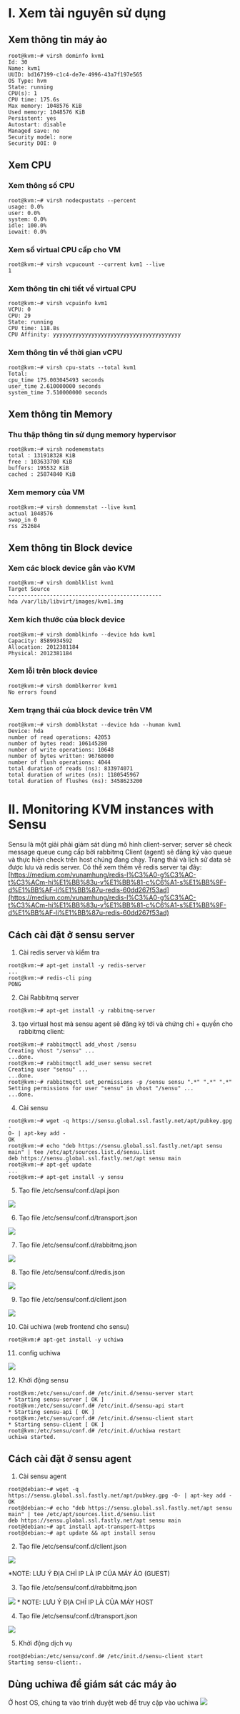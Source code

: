 ﻿# I. Xem tài nguyên sử dụng

## Xem thông tin máy ảo
```
root@kvm:~# virsh dominfo kvm1  
Id: 30  
Name: kvm1  
UUID: bd167199-c1c4-de7e-4996-43a7f197e565  
OS Type: hvm  
State: running  
CPU(s): 1  
CPU time: 175.6s  
Max memory: 1048576 KiB  
Used memory: 1048576 KiB  
Persistent: yes  
Autostart: disable  
Managed save: no  
Security model: none  
Security DOI: 0
```  

## Xem CPU
### Xem thông số CPU
```
root@kvm:~# virsh nodecpustats --percent  
usage: 0.0%  
user: 0.0%  
system: 0.0%  
idle: 100.0%  
iowait: 0.0%
```  

### Xem số virtual CPU cấp cho VM
```
root@kvm:~# virsh vcpucount --current kvm1 --live  
1
```  

### Xem thông tin chi tiết về virtual CPU
```
root@kvm:~# virsh vcpuinfo kvm1  
VCPU: 0  
CPU: 29  
State: running  
CPU time: 118.8s  
CPU Affinity: yyyyyyyyyyyyyyyyyyyyyyyyyyyyyyyyyyyyyyyy
```  

### Xem thông tin về thời gian vCPU
```
root@kvm:~# virsh cpu-stats --total kvm1  
Total:  
cpu_time 175.003045493 seconds  
user_time 2.610000000 seconds  
system_time 7.510000000 seconds
```  

## Xem thông tin Memory
### Thu thập thông tin sử dụng memory hypervisor
```
root@kvm:~# virsh nodememstats  
total : 131918328 KiB  
free : 103633700 KiB  
buffers: 195532 KiB  
cached : 25874840 KiB
```  

### Xem memory của VM
```
root@kvm:~# virsh dommemstat --live kvm1  
actual 1048576  
swap_in 0  
rss 252684
```  

## Xem thông tin Block device
### Xem các block device gắn vào KVM
```
root@kvm:~# virsh domblklist kvm1  
Target Source  
------------------------------------------------  
hda /var/lib/libvirt/images/kvm1.img
```  

### Xem kích thước của block device
```
root@kvm:~# virsh domblkinfo --device hda kvm1  
Capacity: 8589934592  
Allocation: 2012381184  
Physical: 2012381184
```  

### Xem lỗi trên block device
```
root@kvm:~# virsh domblkerror kvm1  
No errors found
```  

### Xem trạng thái của block device trên VM
```
root@kvm:~# virsh domblkstat --device hda --human kvm1  
Device: hda  
number of read operations: 42053  
number of bytes read: 106145280  
number of write operations: 10648  
number of bytes written: 96768000  
number of flush operations: 4044  
total duration of reads (ns): 833974071  
total duration of writes (ns): 1180545967  
total duration of flushes (ns): 3458623200
```  

# II. Monitoring KVM instances with Sensu
Sensu là một giải phải giám sát dùng mô hình client-server; server sẽ check message queue cung cấp bởi rabbitmq
Client (agent) sẽ đăng ký vào queue và thực hiện check trên host chúng đang chạy. Trạng thái và lịch sử data sẽ được lưu và redis server.
Có thể xem thêm về redis server tại đây: [https://medium.com/vunamhung/redis-l%C3%A0-g%C3%AC-t%C3%ACm-hi%E1%BB%83u-v%E1%BB%81-c%C6%A1-s%E1%BB%9F-d%E1%BB%AF-li%E1%BB%87u-redis-60dd267f53ad](https://medium.com/vunamhung/redis-l%C3%A0-g%C3%AC-t%C3%ACm-hi%E1%BB%83u-v%E1%BB%81-c%C6%A1-s%E1%BB%9F-d%E1%BB%AF-li%E1%BB%87u-redis-60dd267f53ad)

## Cách cài đặt ở sensu server
1. Cài redis server và kiểm tra
```
root@kvm:~# apt-get install -y redis-server  
...  
root@kvm:~# redis-cli ping  
PONG
```  

2. Cài Rabbitmq server
```
root@kvm:~# apt-get install -y rabbitmq-server
```  
3.  tạo virtual host mà sensu agent sẽ đăng ký tới và chứng chỉ + quyền cho rabbitmq client:
```
root@kvm:~# rabbitmqctl add_vhost /sensu  
Creating vhost "/sensu" ...  
...done.  
root@kvm:~# rabbitmqctl add_user sensu secret  
Creating user "sensu" ...  
...done.  
root@kvm:~# rabbitmqctl set_permissions -p /sensu sensu ".*" ".*" ".*"  
Setting permissions for user "sensu" in vhost "/sensu" ...  
...done.
```  
4. Cài sensu
```
root@kvm:~# wget -q https://sensu.global.ssl.fastly.net/apt/pubkey.gpg -  
O- | apt-key add -  
OK  
root@kvm:~# echo "deb https://sensu.global.ssl.fastly.net/apt sensu  
main" | tee /etc/apt/sources.list.d/sensu.list  
deb https://sensu.global.ssl.fastly.net/apt sensu main  
root@kvm:~# apt-get update  
...  
root@kvm:~# apt-get install -y sensu
```  

5. Tạo file /etc/sensu/conf.d/api.json
<img src = "../Images/sensu1.png">  

6.  Tạo file /etc/sensu/conf.d/transport.json
<img src = "../Images/sensu2.png">  

7. Tạo file /etc/sensu/conf.d/rabbitmq.json
<img src = "../Images/sensu3.png">  

8. Tạo file /etc/sensu/conf.d/redis.json
<img src = "../Images/sensu4.png">  

9. Tạo file /etc/sensu/conf.d/client.json
 <img src = "../Images/sensu5.png">  
 
 10. Cài uchiwa (web frontend cho sensu)
```
root@kvm:# apt-get install -y uchiwa
```  

11. config uchiwa
 <img src = "../Images/sensu6.png">  
 
 12. Khởi động sensu 
 ```
 root@kvm:/etc/sensu/conf.d# /etc/init.d/sensu-server start  
* Starting sensu-server [ OK ]  
root@kvm:/etc/sensu/conf.d# /etc/init.d/sensu-api start  
* Starting sensu-api [ OK ]  
root@kvm:/etc/sensu/conf.d# /etc/init.d/sensu-client start  
* Starting sensu-client [ OK ]  
root@kvm:/etc/sensu/conf.d# /etc/init.d/uchiwa restart  
uchiwa started.
```  

## Cách cài đặt ở sensu agent
1. Cài sensu agent
```
root@debian:~# wget -q  
https://sensu.global.ssl.fastly.net/apt/pubkey.gpg -O- | apt-key add -  
OK  
root@debian:~# echo "deb https://sensu.global.ssl.fastly.net/apt sensu  
main" | tee /etc/apt/sources.list.d/sensu.list  
deb https://sensu.global.ssl.fastly.net/apt sensu main  
root@debian:~# apt install apt-transport-https  
root@debian:~# apt update && apt install sensu
```  

2. Tạo file /etc/sensu/conf.d/client.json
 <img src = "../Images/sensu7.png">  
 
 *NOTE: LƯU Ý ĐỊA CHỈ IP LÀ IP CÚA MÁY ẢO (GUEST)  
 
 3. Tạo file /etc/sensu/conf.d/rabbitmq.json
 <img src = "../Images/sensu8.png">  
* NOTE: LƯU Ý ĐỊA CHỈ IP LÀ CỦA MÁY HOST  

4. Tạo file /etc/sensu/conf.d/transport.json
<img src = "../Images/sensu9.png">  

5. Khởi động dịch vụ
```
root@debian:/etc/sensu/conf.d# /etc/init.d/sensu-client start  
Starting sensu-client:.
```  

## Dùng uchiwa để giám sát các máy ảo
Ở host OS, chúng ta vào trình duyệt web để truy cập vào uchiwa
<img src = "../Images/sensu10.png">  

